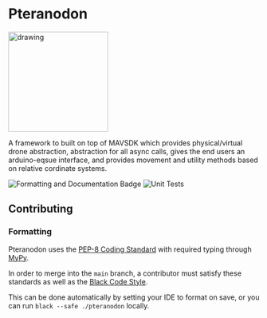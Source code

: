 # Pteranodon


<img src="https://static.wikia.nocookie.net/animals/images/a/a1/Pterathumb.png/revision/latest?cb=20200311123111" alt="drawing" width="200"/>

A framework to built on top of MAVSDK which provides physical/virtual drone abstraction, abstraction for all async calls,
gives the end users an arduino-eqsue interface, and provides movement and utility methods based on relative cordinate systems.

![Formatting and Documentation Badge](https://github.com/AutonoLab/pteranodon/actions/workflows/pep-8-check.yaml/badge.svg?branch=main)
![Unit Tests](https://github.com/AutonoLab/pteranodon/actions/workflows/unit-tests.yaml/badge.svg?branch=main)

## Contributing

### Formatting

Pteranodon uses the [PEP-8 Coding Standard](https://peps.python.org/pep-0008/) with required typing through
[MyPy](https://mypy.readthedocs.io/en/stable/).

In order to merge into the `main` branch, a contributor must satisfy these standards as well as the
[Black Code Style](https://black.readthedocs.io/en/stable/).

This can be done automatically by setting your IDE to format on save, or you can run `black --safe ./pteranodon` locally.